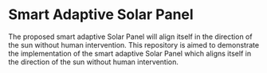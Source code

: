 # Smart Adaptive Solar Panel
The proposed smart adaptive Solar Panel will align itself in the direction of the sun without human intervention. 
This repository is aimed to demonstrate the implementation of the smart adaptive Solar Panel which aligns itself in the direction of the sun without human intervention.
